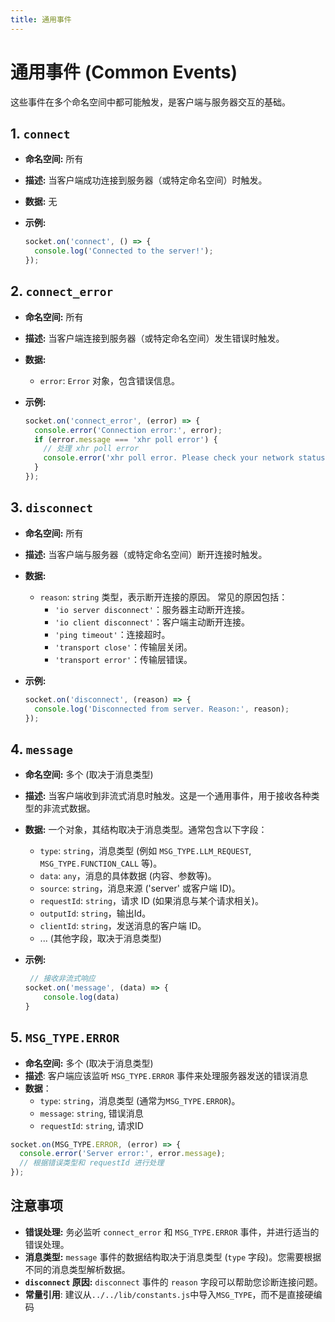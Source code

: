 ```yaml
---
title: 通用事件 
---
```


# 通用事件 (Common Events)

这些事件在多个命名空间中都可能触发，是客户端与服务器交互的基础。

## 1. `connect`

* **命名空间:** 所有
* **描述:**  当客户端成功连接到服务器（或特定命名空间）时触发。
* **数据:** 无
* **示例:**

    ```javascript
    socket.on('connect', () => {
      console.log('Connected to the server!');
    });
    ```

## 2. `connect_error`

* **命名空间:** 所有
* **描述:**  当客户端连接到服务器（或特定命名空间）发生错误时触发。
* **数据:**
  * `error`:  `Error` 对象，包含错误信息。
* **示例:**

    ```javascript
    socket.on('connect_error', (error) => {
      console.error('Connection error:', error);
      if (error.message === 'xhr poll error') {
        // 处理 xhr poll error
        console.error('xhr poll error. Please check your network status');
      }
    });
    ```

## 3. `disconnect`

* **命名空间:** 所有
* **描述:**  当客户端与服务器（或特定命名空间）断开连接时触发。
* **数据:**
  * `reason`:  `string` 类型，表示断开连接的原因。 常见的原因包括：
    * `'io server disconnect'`：服务器主动断开连接。
    * `'io client disconnect'`：客户端主动断开连接。
    * `'ping timeout'`：连接超时。
    * `'transport close'`：传输层关闭。
    * `'transport error'`：传输层错误。
* **示例:**

    ```javascript
    socket.on('disconnect', (reason) => {
      console.log('Disconnected from server. Reason:', reason);
    });
    ```

## 4. `message`

* **命名空间:** 多个 (取决于消息类型)
* **描述:**  当客户端收到非流式消息时触发。这是一个通用事件，用于接收各种类型的非流式数据。
* **数据:**  一个对象，其结构取决于消息类型。通常包含以下字段：
  * `type`:  `string`，消息类型 (例如 `MSG_TYPE.LLM_REQUEST`, `MSG_TYPE.FUNCTION_CALL` 等)。
  * `data`:  `any`，消息的具体数据 (内容、参数等)。
  * `source`:  `string`，消息来源 ('server' 或客户端 ID)。
  * `requestId`:  `string`，请求 ID (如果消息与某个请求相关)。
  * `outputId`: `string`，输出Id。
  * `clientId`:  `string`，发送消息的客户端 ID。
  * ... (其他字段，取决于消息类型)
* **示例:**

    ```javascript
     // 接收非流式响应
    socket.on('message', (data) => {
        console.log(data)
    }
    ```

## 5. `MSG_TYPE.ERROR`

* **命名空间:** 多个 (取决于消息类型)
* **描述**: 客户端应该监听 `MSG_TYPE.ERROR` 事件来处理服务器发送的错误消息
* **数据**：
  * `type`: `string`，消息类型 (通常为`MSG_TYPE.ERROR`)。
  * `message`: `string`, 错误消息
  * `requestId`: `string`, 请求ID

```javascript
socket.on(MSG_TYPE.ERROR, (error) => {
  console.error('Server error:', error.message);
  // 根据错误类型和 requestId 进行处理
});
```

## 注意事项

* **错误处理:** 务必监听 `connect_error` 和 `MSG_TYPE.ERROR` 事件，并进行适当的错误处理。
* **消息类型:**  `message` 事件的数据结构取决于消息类型 (`type` 字段)。您需要根据不同的消息类型解析数据。
* **`disconnect` 原因:**  `disconnect` 事件的 `reason` 字段可以帮助您诊断连接问题。
* **常量引用**: 建议从`../../lib/constants.js`中导入`MSG_TYPE`，而不是直接硬编码
